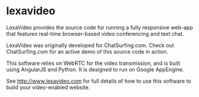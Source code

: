 # lexavideo

LexaVideo provides the source code for running a fully responsive web-app that features real-time browser-based 
video conferencing and text chat.

LexaVideo was originally developed for ChatSurfing.com. Check out ChatSurfing.com for an active demo of this source code in action.

This software relies on WebRTC for the video transmission, and is built using AngularJS and Python. 
It is designed to run on Google AppEngine.

See http://www.lexavideo.com for full details of how to use this software to build your video-enabled website.
